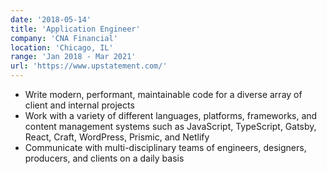 ```yaml
---
date: '2018-05-14'
title: 'Application Engineer'
company: 'CNA Financial'
location: 'Chicago, IL'
range: 'Jan 2018 - Mar 2021'
url: 'https://www.upstatement.com/'
---
```


- Write modern, performant, maintainable code for a diverse array of client and internal projects
- Work with a variety of different languages, platforms, frameworks, and content management systems such as JavaScript, TypeScript, Gatsby, React, Craft, WordPress, Prismic, and Netlify
- Communicate with multi-disciplinary teams of engineers, designers, producers, and clients on a daily basis
